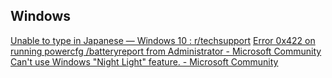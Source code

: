 ## Windows
[Unable to type in Japanese — Windows 10 : r/techsupport](https://www.reddit.com/r/techsupport/comments/tcsu7i/unable_to_type_in_japanese_windows_10/)
[Error 0x422 on running powercfg /batteryreport from Administrator - Microsoft Community<br/>](https://answers.microsoft.com/en-us/windows/forum/all/error-0x422-on-running-powercfg-batteryreport-from/34c6e7bb-6bdf-4208-8de4-08331e53967d)
[Can't use Windows "Night Light" feature. - Microsoft Community<br/>](https://answers.microsoft.com/en-us/windows/forum/all/cant-use-windows-night-light-feature/a7372273-ef97-490e-a65e-5a73d714348c)
